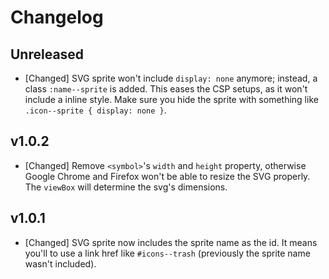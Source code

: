 # Changelog

<!--
Prefix your message with one of the following:

- [Added] for new features.
- [Changed] for changes in existing functionality.
- [Deprecated] for soon-to-be removed features.
- [Removed] for now removed features.
- [Fixed] for any bug fixes.
- [Security] in case of vulnerabilities.
-->

## Unreleased

- [Changed] SVG sprite won't include `display: none` anymore; instead, a class
  `:name--sprite` is added. This eases the CSP setups, as it won't include a
  inline style. Make sure you hide the sprite with something like
  `.icon--sprite { display: none }`.

## v1.0.2

- [Changed] Remove `<symbol>`'s `width` and `height` property, otherwise Google
  Chrome and Firefox won't be able to resize the SVG properly. The `viewBox`
  will determine the svg's dimensions.

## v1.0.1

- [Changed] SVG sprite now includes the sprite name as the id. It means you'll
  to use a link href like `#icons--trash` (previously the sprite name wasn't
  included).

